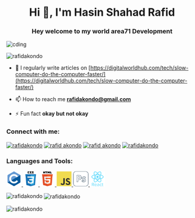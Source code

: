 <h1 align="center">Hi 👋, I'm Hasin Shahad Rafid</h1>
<h3 align="center">Hey welcome to my world area71 Development</h3>
<img align="topright" alt="cding" width"" src="https://miro.medium.com/v2/resize:fit:1360/1*zVnWJtyGOX_kUIDm6ccCfQ.gif">

<p align="left"> <img src="https://komarev.com/ghpvc/?username=rafidakondo&label=Profile%20views&color=0e75b6&style=flat" alt="rafidakondo" /> </p>

- 📝 I regularly write articles on [https://digitalworldhub.com/tech/slow-computer-do-the-computer-faster/](https://digitalworldhub.com/tech/slow-computer-do-the-computer-faster/)

- 📫 How to reach me **rafidakondo@gmail.com**

- ⚡ Fun fact **okay but not okay**

<h3 align="left">Connect with me:</h3>
<p align="left">
<a href="https://twitter.com/rafidakondo" target="blank"><img align="center" src="https://raw.githubusercontent.com/rahuldkjain/github-profile-readme-generator/master/src/images/icons/Social/twitter.svg" alt="rafidakondo" height="30" width="40" /></a>
<a href="https://linkedin.com/in/rafid akondo" target="blank"><img align="center" src="https://raw.githubusercontent.com/rahuldkjain/github-profile-readme-generator/master/src/images/icons/Social/linked-in-alt.svg" alt="rafid akondo" height="30" width="40" /></a>
<a href="https://fb.com/rafid akondo" target="blank"><img align="center" src="https://raw.githubusercontent.com/rahuldkjain/github-profile-readme-generator/master/src/images/icons/Social/facebook.svg" alt="rafid akondo" height="30" width="40" /></a>
<a href="https://instagram.com/rafidakondo" target="blank"><img align="center" src="https://raw.githubusercontent.com/rahuldkjain/github-profile-readme-generator/master/src/images/icons/Social/instagram.svg" alt="rafidakondo" height="30" width="40" /></a>
</p>

<h3 align="left">Languages and Tools:</h3>
<p align="left"> <a href="https://www.cprogramming.com/" target="_blank" rel="noreferrer"> <img src="https://raw.githubusercontent.com/devicons/devicon/master/icons/c/c-original.svg" alt="c" width="40" height="40"/> </a> <a href="https://www.w3schools.com/css/" target="_blank" rel="noreferrer"> <img src="https://raw.githubusercontent.com/devicons/devicon/master/icons/css3/css3-original-wordmark.svg" alt="css3" width="40" height="40"/> </a> <a href="https://www.w3.org/html/" target="_blank" rel="noreferrer"> <img src="https://raw.githubusercontent.com/devicons/devicon/master/icons/html5/html5-original-wordmark.svg" alt="html5" width="40" height="40"/> </a> <a href="https://developer.mozilla.org/en-US/docs/Web/JavaScript" target="_blank" rel="noreferrer"> <img src="https://raw.githubusercontent.com/devicons/devicon/master/icons/javascript/javascript-original.svg" alt="javascript" width="40" height="40"/> </a> <a href="https://www.photoshop.com/en" target="_blank" rel="noreferrer"> <img src="https://raw.githubusercontent.com/devicons/devicon/master/icons/photoshop/photoshop-line.svg" alt="photoshop" width="40" height="40"/> </a> <a href="https://reactjs.org/" target="_blank" rel="noreferrer"> <img src="https://raw.githubusercontent.com/devicons/devicon/master/icons/react/react-original-wordmark.svg" alt="react" width="40" height="40"/> </a> </p>

<p><img align="left" src="https://github-readme-stats.vercel.app/api/top-langs?username=rafidakondo&show_icons=true&locale=en&layout=compact" alt="rafidakondo" /></p>

<p>&nbsp;<img align="center" src="https://github-readme-stats.vercel.app/api?username=rafidakondo&show_icons=true&locale=en" alt="rafidakondo" /></p>

<p><img align="center" src="https://github-readme-streak-stats.herokuapp.com/?user=rafidakondo&" alt="rafidakondo" /></p>
